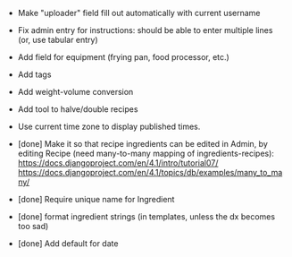 - Make "uploader" field fill out automatically with current username
- Fix admin entry for instructions: should be able to enter multiple lines (or, use tabular entry)
- Add field for equipment (frying pan, food processor, etc.)
- Add tags
- Add weight-volume conversion
- Add tool to halve/double recipes
- Use current time zone to display published times.

- [done] Make it so that recipe ingredients can be edited in Admin, by editing Recipe (need many-to-many mapping of ingredients-recipes): https://docs.djangoproject.com/en/4.1/intro/tutorial07/ https://docs.djangoproject.com/en/4.1/topics/db/examples/many_to_many/
- [done] Require unique name for Ingredient
- [done] format ingredient strings (in templates, unless the dx becomes too sad)
- [done] Add default for date
